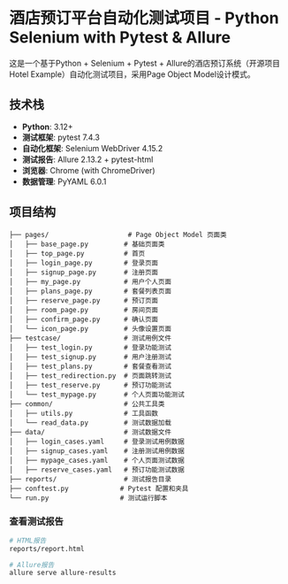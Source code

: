 # 酒店预订平台自动化测试项目 - Python Selenium with Pytest & Allure

这是一个基于Python + Selenium + Pytest + Allure的酒店预订系统（开源项目Hotel Example）自动化测试项目，采用Page Object Model设计模式。

## 技术栈

- **Python**: 3.12+
- **测试框架**: pytest 7.4.3
- **自动化框架**: Selenium WebDriver 4.15.2
- **测试报告**: Allure 2.13.2 + pytest-html
- **浏览器**: Chrome (with ChromeDriver)
- **数据管理**: PyYAML 6.0.1

## 项目结构

```
├── pages/                    # Page Object Model 页面类
│   ├── base_page.py         # 基础页面类
│   ├── top_page.py          # 首页
│   ├── login_page.py        # 登录页面
│   ├── signup_page.py       # 注册页面
│   ├── my_page.py           # 用户个人页面
│   ├── plans_page.py        # 套餐列表页面
│   ├── reserve_page.py      # 预订页面
│   ├── room_page.py         # 房间页面
│   ├── confirm_page.py      # 确认页面
│   └── icon_page.py         # 头像设置页面
├── testcase/                # 测试用例文件
│   ├── test_login.py        # 登录功能测试
│   ├── test_signup.py       # 用户注册测试
│   ├── test_plans.py        # 套餐查看测试
│   ├── test_redirection.py  # 页面跳转测试
│   ├── test_reserve.py      # 预订功能测试
│   └── test_mypage.py       # 个人页面功能测试
├── common/                  # 公共工具类
│   ├── utils.py             # 工具函数
│   └── read_data.py         # 测试数据加载
├── data/                    # 测试数据文件
│   ├── login_cases.yaml     # 登录测试用例数据
│   ├── signup_cases.yaml    # 注册测试用例数据
│   ├── mypage_cases.yaml    # 个人页面测试数据
│   ├── reserve_cases.yaml   # 预订功能测试数据
├── reports/                 # 测试报告目录
├── conftest.py             # Pytest 配置和夹具
└── run.py                  # 测试运行脚本
```

### 查看测试报告
```bash
# HTML报告
reports/report.html

# Allure报告
allure serve allure-results
```